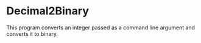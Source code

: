 # Decimal2Binary
This program converts an integer passed as a command line argument
and converts it to binary. 

